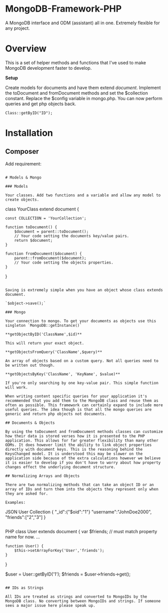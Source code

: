 MongoDB-Framework-PHP
=====================

A MongoDB interface and ODM (assistant) all in one. Extremely flexible for any project.

# Overview

This is a set of helper methods and functions that I've used to make MongoDB development faster to develop.

**Setup**

Create models for documents and have them extend *document*. Implement the toDocument and fromDocument methods and set the $collection constant. Replace the $config variable in mongo.php. You can now perform queries and get php objects back.

`Class::getByID("ID");`

# Installation

## Composer

Add requirement:

```

# Models & Mongo

### Models

Your classes. Add two functions and a variable and allow any model to create objects.

```
class YourClass extend document {

	const COLLECTION = 'YourCollection';

	function toDocument() {
		$document = parent::toDocument();
		// Your code setting the documents key/value pairs.
		return $document;
	}

	function fromDocument($document) {
		parent::fromDocument($document);
		// Your code setting the objects properties.
	}
}
```

Saving is extremely simple when you have an object whose class extends document.

`$object->save();`

### Mongo

Your connection to mongo. To get your documents as objects use this singleton `MongoDB::getInstance()`

**getObjectByID('ClassName',$id)**

This will return your exact object.

**getObjectsFromQuery('ClassName',$query)**

An array of objects based on a custom query. Not all queries need to be written out though.

**getObjectsByKey('ClassName', 'KeyName', $value)**

If you're only searching by one key-value pair. This simple function will work.

When writing content specific queries for your application it's recommended that you add them to the MongoDB class and reuse them as often as possible. This framework can certainly expand to include more useful queries. The idea though is that all the mongo queries are generic and return php objects not documents.

## Documents & Objects

By using the toDocument and fromDocument methods classes can customize how their data is stored verses how it is presented to the PHP application. This allows for far greater flexibility than many other ODMs. It does however limit the ability to link object properties directly with document keys. This is the reasoning behind the KeysChanged model. It is understood this may be slower on the application side because of the extra calculations however we believe it is easier to develop if you don't have to worry about how property changes effect the underlying document structure.

## Normalizing Arrays and Objects

There are two normalizing methods that can take an object ID or an array of IDs and turn them into the objects they represent only when they are asked for.

Examples:
```
JSON
User Collection
{
	"_id":{"$oid":"1"}
	"username":"JohnDoe2000",
	"friends":["2","3"]
}
```

```
PHP
class User extends document {
	var $friends; // must match property name for now.
	...

	function User() {
		$this->setArrayForKey('User','friends');
	}
}

$user = User::getByID('1');
$friends = $user->friends->get();

```

## IDs as Strings

All IDs are treated as strings and converted to MongoIDs by the MongoDB class. No converting between MongoIDs and strings. If someone sees a major issue here please speak up.
